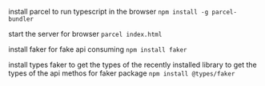 install parcel to run typescript in the browser
`npm install -g parcel-bundler`

start the server for browser
`parcel index.html`

install faker for fake api consuming
`npm install faker`

install types faker to get the types of the recently installed library to get
the types of the api methos for faker package
`npm install @types/faker`
